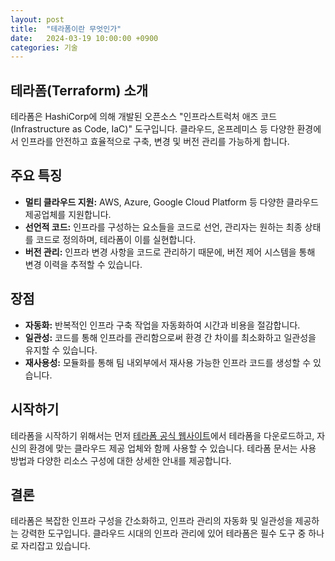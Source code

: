 ```yaml
---
layout: post
title:  "테라폼이란 무엇인가"
date:   2024-03-19 10:00:00 +0900
categories: 기술
---
```


## 테라폼(Terraform) 소개

테라폼은 HashiCorp에 의해 개발된 오픈소스 "인프라스트럭처 애즈 코드(Infrastructure as Code, IaC)" 도구입니다. 클라우드, 온프레미스 등 다양한 환경에서 인프라를 안전하고 효율적으로 구축, 변경 및 버전 관리를 가능하게 합니다.

## 주요 특징

- **멀티 클라우드 지원:** AWS, Azure, Google Cloud Platform 등 다양한 클라우드 제공업체를 지원합니다.
- **선언적 코드:** 인프라를 구성하는 요소들을 코드로 선언, 관리자는 원하는 최종 상태를 코드로 정의하며, 테라폼이 이를 실현합니다.
- **버전 관리:** 인프라 변경 사항을 코드로 관리하기 때문에, 버전 제어 시스템을 통해 변경 이력을 추적할 수 있습니다.

## 장점

- **자동화:** 반복적인 인프라 구축 작업을 자동화하여 시간과 비용을 절감합니다.
- **일관성:** 코드를 통해 인프라를 관리함으로써 환경 간 차이를 최소화하고 일관성을 유지할 수 있습니다.
- **재사용성:** 모듈화를 통해 팀 내외부에서 재사용 가능한 인프라 코드를 생성할 수 있습니다.

## 시작하기

테라폼을 시작하기 위해서는 먼저 [테라폼 공식 웹사이트](https://www.terraform.io/)에서 테라폼을 다운로드하고, 자신의 환경에 맞는 클라우드 제공 업체와 함께 사용할 수 있습니다. 테라폼 문서는 사용 방법과 다양한 리소스 구성에 대한 상세한 안내를 제공합니다.

## 결론

테라폼은 복잡한 인프라 구성을 간소화하고, 인프라 관리의 자동화 및 일관성을 제공하는 강력한 도구입니다. 클라우드 시대의 인프라 관리에 있어 테라폼은 필수 도구 중 하나로 자리잡고 있습니다.

